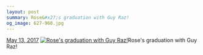 ```yaml
---
layout: post
summary: Rose&#x27;s graduation with Guy Raz!
og_image: 627-960.jpg
---
```


<p>
  <time><a href="/627">May 13, 2017</a></time>
  <a href="/627"><img src="{{ site.assets_url }}/627-480.jpg" srcset="{{ site.assets_url }}/627-240.jpg 240w, {{ site.assets_url }}/627-480.jpg 480w, {{ site.assets_url }}/627-720.jpg 720w, {{ site.assets_url }}/627-960.jpg 960w" sizes="(min-width: 700px) 50vw, calc(100vw - 2rem)" alt="Rose&#x27;s graduation with Guy Raz!" /></a><span>Rose&#x27;s graduation with Guy Raz!</span>
</p>
